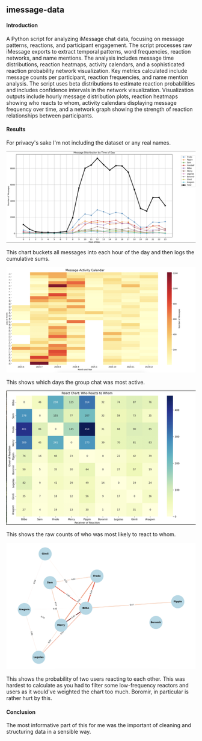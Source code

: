 ## imessage-data
#### Introduction
A Python script for analyzing iMessage chat data, focusing on message patterns, reactions, and participant engagement. The script processes raw iMessage exports to extract temporal patterns, word frequencies, reaction networks, and name mentions.
The analysis includes message time distributions, reaction heatmaps, activity calendars, and a sophisticated reaction probability network visualization. Key metrics calculated include message counts per participant, reaction frequencies, and name mention analysis. 
The script uses beta distributions to estimate reaction probabilities and includes confidence intervals in the network visualization.
Visualization outputs include hourly message distribution plots, reaction heatmaps showing who reacts to whom, activity calendars displaying message frequency over time, and a network graph showing the strength of reaction relationships between participants.  
#### Results

For privacy's sake I'm not including the dataset or any real names. 

![ourly Message Counts](charts/timeofday.png)

This chart buckets all messages into each hour of the day and then logs the cumulative sums.  

![Reaction Calendar](charts/calendar.png)

This shows which days the group chat was most active. 

![Reaction Matrix](charts/reactionmatrix.png)

This shows the raw counts of who was most likely to react to whom.  

![Mutual Reaction Probablility Network](charts/network.png)

This shows the probability of two users reacting to each other.  This was hardest to calculate as you had to filter some low-frequency reactors and users as it would've weighted the chart too much.  Boromir, in particular is rather hurt by this. 

#### Conclusion
The most informative part of this for me was the important of cleaning and structuring data in a sensible way.  
